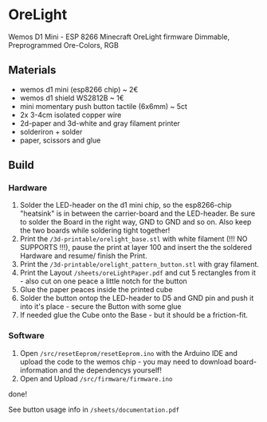 # OreLight

Wemos D1 Mini - ESP 8266 Minecraft OreLight firmware
Dimmable, Preprogrammed Ore-Colors, RGB

## Materials
- wemos d1 mini (esp8266 chip) ~ 2€
- wemos d1 shield WS2812B ~ 1€
- mini momentary push button tactile (6x6mm) ~ 5ct
- 2x 3-4cm isolated copper wire
- 2d-paper and 3d-white and gray filament printer
- solderiron + solder
- paper, scissors and glue

## Build
### Hardware
1. Solder the LED-header on the d1 mini chip, so the esp8266-chip "heatsink" is in between the carrier-board and the LED-header. Be sure to solder the Board in the right way, GND to GND and so on. Also keep the two boards while soldering tight together!
2. Print the ```/3d-printable/orelight_base.stl``` with white filament (!!! NO SUPPORTS !!!), pause the print at layer 100 and insert the the soldered Hardware and resume/ finish the Print.
3. Print the ```/3d-printable/orelight_pattern_button.stl``` with gray filament.
4. Print the Layout ```/sheets/oreLightPaper.pdf``` and cut 5 rectangles from it - also cut on one peace a little notch for the button
5. Glue the paper peaces inside the printed cube
6. Solder the button ontop the LED-header to D5 and GND pin and push it into it's place - secure the Button with some glue
7. If needed glue the Cube onto the Base - but it should be a friction-fit.

### Software
1. Open ```/src/resetEeprom/resetEeprom.ino``` with the Arduino IDE and upload the code to the wemos chip - you may need to download board-information and the dependencys yourself!
2. Open and Upload ```/src/firmware/firmware.ino```

done!

See button usage info in ```/sheets/documentation.pdf```
